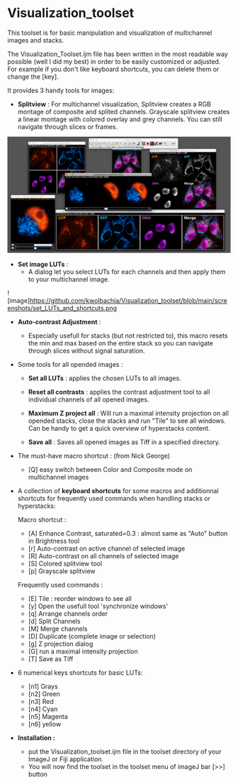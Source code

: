 # Visualization_toolset

This toolset is for basic manipulation and visualization of multichannel images and stacks.

The Visualization_Toolset.ijm file has been written in the most
readable way possible (well I did my best) in order to be easily customized or adjusted.
For example if you don't like keyboard shortcuts, you can delete them or change the [key].

It provides 3 handy tools for images:

* __Splitview__ :
	For multichannel visualization,
	Splitview creates a RGB montage of composite and splited channels.
	Grayscale splitview creates a linear montage with colored overlay and grey channels.
	You can still navigate through slices or frames.

![image](https://github.com/kwolbachia/Visualization_toolset/blob/main/screenshots/Splitview.png)

* __Set image LUTs__ : 
	- A dialog let you select LUTs for each channels and then apply them to your multichannel image.

![image]https://github.com/kwolbachia/Visualization_toolset/blob/main/screenshots/set_LUTs_and_shortcuts.png

* __Auto-contrast Adjustment__ :
	- Especially usefull for stacks (but not restricted to), this macro resets the min and max based on the entire stack so you can navigate through slices without signal saturation. 


* Some tools for all opended images :

	- __Set all LUTs__ : applies the chosen LUTs to all images.
	
	- __Reset all contrasts__ : applies the contrast adjustment tool to all individual channels of all opened images.
	
	- __Maximum Z project all__ : Will run a maximal intensity projection on all opended stacks, close the  stacks and run "Tile" to see all windows.
	Can be handy to get a quick overview of hyperstacks content.
	
	- __Save all__ : Saves all opened images as Tiff in a specified directory.

* The must-have macro shortcut : (from Nick George)
	- [Q] easy switch between Color and Composite mode on multichannel images

* A collection of __keyboard shortcuts__ for some macros and additionnal shortcuts for frequently used commands when handling stacks or hyperstacks: 

	Macro shortcut :
	- [A] Enhance Contrast, saturated=0.3 : almost same as "Auto" button in Brightness tool
	- [r] Auto-contrast on active channel of selected image
	- [R] Auto-contrast on all channels of selected image
	- [S] Colored splitview tool
	- [p] Grayscale splitview 

	Frequently used commands :

	- [E] Tile : reorder windows to see all
	- [y] Open the usefull tool 'synchronize windows'
	- [q] Arrange channels order
	- [d] Split Channels
	- [M] Merge channels
	- [D] Duplicate (complete image or selection)
	- [g] Z projection dialog 
	- [G] run a maximal intensity projection
	- [T] Save as Tiff

* 6 numerical keys shortcuts for basic LUTs:
	- [n1]  Grays
	- [n2]  Green
	- [n3]  Red
	- [n4]  Cyan
	- [n5]  Magenta
	- [n6]  yellow

* __Installation :__
	- put the Visualization_toolset.ijm file in the toolset directory of your ImageJ or Fiji application.
	- You will now find the toolset in the toolset menu of imageJ bar [>>] button
